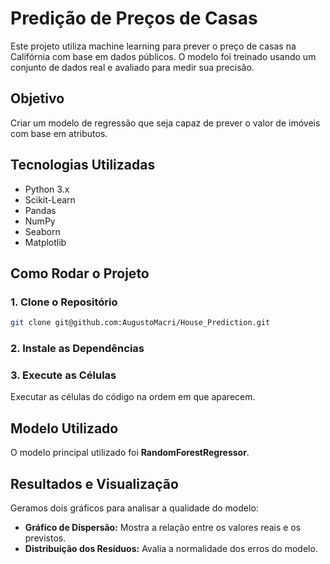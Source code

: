 # Predição de Preços de Casas

Este projeto utiliza machine learning para prever o preço de casas na Califórnia com base em dados públicos. O modelo foi treinado usando um conjunto de dados real e avaliado para medir sua precisão.

## Objetivo
Criar um modelo de regressão que seja capaz de prever o valor de imóveis com base em atributos.

## Tecnologias Utilizadas
- Python 3.x
- Scikit-Learn
- Pandas
- NumPy
- Seaborn
- Matplotlib

## Como Rodar o Projeto

### 1. Clone o Repositório
```bash
git clone git@github.com:AugustoMacri/House_Prediction.git
```

### 2. Instale as Dependências

### 3. Execute as Células
Executar as células do código na ordem em que aparecem.

## Modelo Utilizado
O modelo principal utilizado foi **RandomForestRegressor**.

## Resultados e Visualização
Geramos dois gráficos para analisar a qualidade do modelo:
- **Gráfico de Dispersão:** Mostra a relação entre os valores reais e os previstos.
- **Distribuição dos Resíduos:** Avalia a normalidade dos erros do modelo.
